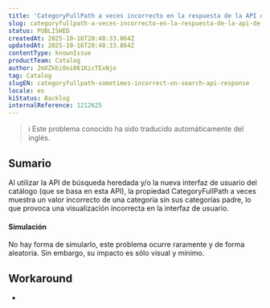```yaml
---
title: 'CategoryFullPath a veces incorrecto en la respuesta de la API de búsqueda'
slug: categoryfullpath-a-veces-incorrecto-en-la-respuesta-de-la-api-de-busqueda
status: PUBLISHED
createdAt: 2025-10-16T20:48:33.864Z
updatedAt: 2025-10-16T20:48:33.864Z
contentType: knownIssue
productTeam: Catalog
author: 2mXZkbi0oi061KicTExNjo
tag: Catalog
slugEN: categoryfullpath-sometimes-incorrect-on-search-api-response
locale: es
kiStatus: Backlog
internalReference: 1212625
---
```


>ℹ️ Este problema conocido ha sido traducido automáticamente del inglés.

## Sumario


Al utilizar la API de búsqueda heredada y/o la nueva interfaz de usuario del catálogo (que se basa en esta API), la propiedad CategoryFullPath a veces muestra un valor incorrecto de una categoría sin sus categorías padre, lo que provoca una visualización incorrecta en la interfaz de usuario.


#### Simulación


No hay forma de simularlo, este problema ocurre raramente y de forma aleatoria. Sin embargo, su impacto es sólo visual y mínimo.

## Workaround


-




